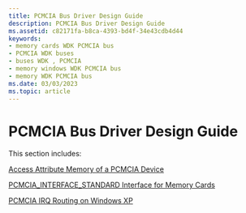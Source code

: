 ```yaml
---
title: PCMCIA Bus Driver Design Guide
description: PCMCIA Bus Driver Design Guide
ms.assetid: c82171fa-b8ca-4393-bd4f-34e43cdb4d44
keywords:
- memory cards WDK PCMCIA bus
- PCMCIA WDK buses
- buses WDK , PCMCIA
- memory windows WDK PCMCIA bus
- memory WDK PCMCIA bus
ms.date: 03/03/2023
ms.topic: article
---
```


# PCMCIA Bus Driver Design Guide

This section includes:

[Access Attribute Memory of a PCMCIA Device](./access-attribute-memory-of-a-pcmcia-device.md)

[PCMCIA\_INTERFACE\_STANDARD Interface for Memory Cards](./pcmcia-interface-standard-interface-for-memory-cards.md)

[PCMCIA IRQ Routing on Windows XP](./pcmcia-irq-routing-on-windows-xp.md)